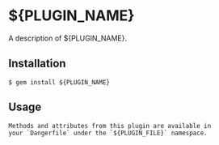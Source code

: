 # ${PLUGIN_NAME}

A description of ${PLUGIN_NAME}.

## Installation

    $ gem install ${PLUGIN_NAME}

## Usage

    Methods and attributes from this plugin are available in
    your `Dangerfile` under the `${PLUGIN_FILE}` namespace.
